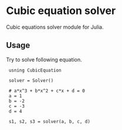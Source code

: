 # Cubic equation solver

Cubic equations solver module for Julia.

## Usage

Try to solve following equation.

	 usning CubicEquation

	 solver = Solver()

	 # a*x^3 + b*x^2 + c*x + d = 0
	 a = 1
	 b = -2
	 c = -3
	 d = 4

	 s1, s2, s3 = solver(a, b, c, d)
